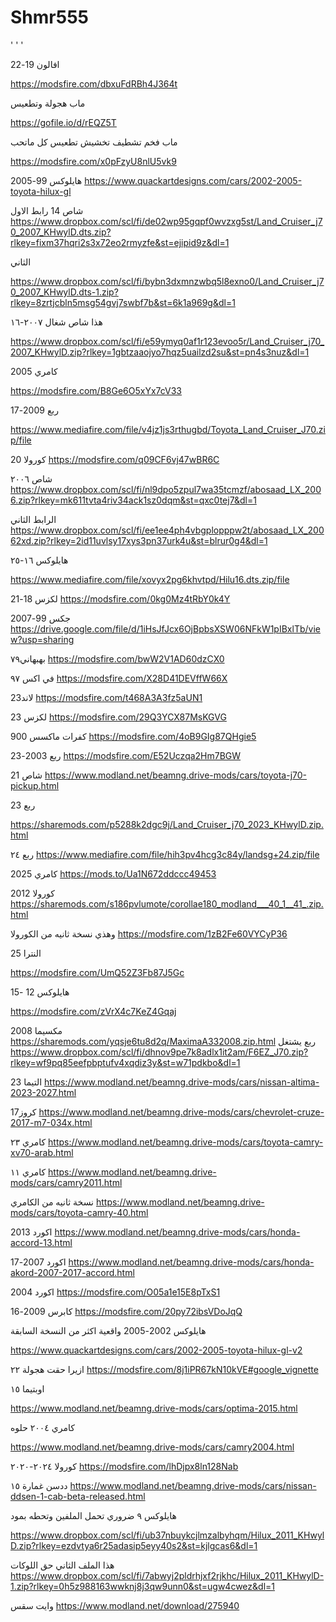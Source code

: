 # Shmr555
'
'
'

افالون 19-22 

https://modsfire.com/dbxuFdRBh4J364t


ماب هجولة وتطعيس

https://gofile.io/d/rEQZ5T

ماب فخم تشطيف تخشيش تطعيس كل ماتحب


https://modsfire.com/x0pFzyU8nlU5vk9



هايلوكس 99-2005
https://www.quackartdesigns.com/cars/2002-2005-toyota-hilux-gl


شاص 14
رابط الاول 
https://www.dropbox.com/scl/fi/de02wp95gqpf0wvzxg5st/Land_Cruiser_j70_2007_KHwylD.dts.zip?rlkey=fixm37hqri2s3x72eo2rmyzfe&st=ejipid9z&dl=1

الثاني

https://www.dropbox.com/scl/fi/bybn3dxmnzwbq5l8exno0/Land_Cruiser_j70_2007_KHwylD.dts-1.zip?rlkey=8zrtjcbln5msg54gvj7swbf7b&st=6k1a969g&dl=1




 هذا شاص شغال ٢٠٠٧-١٦


https://www.dropbox.com/scl/fi/e59ymyq0af1r123evoo5r/Land_Cruiser_j70_2007_KHwylD.zip?rlkey=1gbtzaaojyo7hqz5uailzd2su&st=pn4s3nuz&dl=1




كامري 2005

https://modsfire.com/B8Ge6O5xYx7cV33


ربع 2009-17

https://www.mediafire.com/file/v4jz1js3rthugbd/Toyota_Land_Cruiser_J70.zip/file






كورولا 20
https://modsfire.com/q09CF6vj47wBR6C



شاص ٢٠٠٦
https://www.dropbox.com/scl/fi/nl9dpo5zpul7wa35tcmzf/abosaad_LX_2006.zip?rlkey=mk611tvta4riv34ack1sz0dqm&st=qxc0tej7&dl=1


الرابط الثاني
https://www.dropbox.com/scl/fi/ee1ee4ph4vbgplopppw2t/abosaad_LX_20062xd.zip?rlkey=2id11uvlsy17xys3pn37urk4u&st=blrur0g4&dl=1







هايلوكس ١٦-٢٥

https://www.mediafire.com/file/xovyx2pg6khvtpd/Hilu16.dts.zip/file




لكزس 18-21
https://modsfire.com/0kg0Mz4tRbY0k4Y

جكس 99-2007
https://drive.google.com/file/d/1iHsJfJcx6OjBpbsXSW06NFkW1pIBxlTb/view?usp=sharing

بهبهاني٧٩
https://modsfire.com/bwW2V1AD60dzCX0

في اكس ٩٧
https://modsfire.com/X28D41DEVffW66X


لاند23
https://modsfire.com/t468A3A3fz5aUN1

لكزس 23
https://modsfire.com/29Q3YCX87MsKGVG

كفرات ماكسس 900
https://modsfire.com/4oB9GIg87QHgie5

ربع 2003-23
https://modsfire.com/E52Uczqa2Hm7BGW

شاص 21
https://www.modland.net/beamng.drive-mods/cars/toyota-j70-pickup.html

ربع 23

https://sharemods.com/p5288k2dgc9j/Land_Cruiser_j70_2023_KHwylD.zip.html


ربع ٢٤
https://www.mediafire.com/file/hih3pv4hcg3c84y/landsg+24.zip/file


كامري 2025
https://mods.to/Ua1N672ddccc49453

كورولا 2012
https://sharemods.com/s186pvlumote/corollae180_modland___40_1__41_.zip.html

وهذي نسخة ثانيه من الكورولا 
https://modsfire.com/1zB2Fe60VYCyP36


النترا 25

https://modsfire.com/UmQ52Z3Fb87J5Gc

هايلوكس 12 -15

https://modsfire.com/zVrX4c7KeZ4Gqaj

مكسيما 2008
https://sharemods.com/yqsje6tu8d2q/MaximaA332008.zip.html
ربع يشتغل
https://www.dropbox.com/scl/fi/dhnov9pe7k8adlx1it2am/F6EZ_J70.zip?rlkey=wf9pq85eefpbptufv4xqdiz3y&st=w71pdkbo&dl=1


التيما 23
https://www.modland.net/beamng.drive-mods/cars/nissan-altima-2023-2027.html

كروز17
https://www.modland.net/beamng.drive-mods/cars/chevrolet-cruze-2017-m7-034x.html

كامري ٢٣
https://www.modland.net/beamng.drive-mods/cars/toyota-camry-xv70-arab.html

كامري ١١ 
https://www.modland.net/beamng.drive-mods/cars/camry2011.html

نسخة ثانيه من الكامري 
https://www.modland.net/beamng.drive-mods/cars/toyota-camry-40.html

اكورد 2013
https://www.modland.net/beamng.drive-mods/cars/honda-accord-13.html

اكورد 2007-17
https://www.modland.net/beamng.drive-mods/cars/honda-akord-2007-2017-accord.html


اكورد 2004
https://modsfire.com/O05a1e15E8pTxS1

كابرس 2009-16
https://modsfire.com/20py72ibsVDoJqQ

هايلوكس 2002-2005 واقعية اكثر من النسخة السابقة 

https://www.quackartdesigns.com/cars/2002-2005-toyota-hilux-gl-v2






ازيرا حقت هجولة ٢٢
https://modsfire.com/8j1iPR67kN10kVE#google_vignette

اوبتيما ١٥


https://www.modland.net/beamng.drive-mods/cars/optima-2015.html

كامري ٢٠٠٤ حلوه

https://www.modland.net/beamng.drive-mods/cars/camry2004.html




كورولا ٢٠٢٤-٢٠٢٠
https://modsfire.com/lhDjpx8ln128Nab

ددسن غمارة ١٥
https://www.modland.net/beamng.drive-mods/cars/nissan-ddsen-1-cab-beta-released.html


هايلوكس ٩ ضروري تحمل الملفين وتحطه بمود


https://www.dropbox.com/scl/fi/ub37nbuykcjlmzalbyhqm/Hilux_2011_KHwylD.zip?rlkey=ezdvtya6r25adasip5eyy40s2&st=kjlgcas6&dl=1

هذا الملف الثاني حق اللوكات
https://www.dropbox.com/scl/fi/7abwyj2pldrhjxf2rjkhc/Hilux_2011_KHwylD-1.zip?rlkey=0h5z988163wwknj8j3qw9unn0&st=ugw4cwez&dl=1




وايت سقس
https://www.modland.net/download/275940
